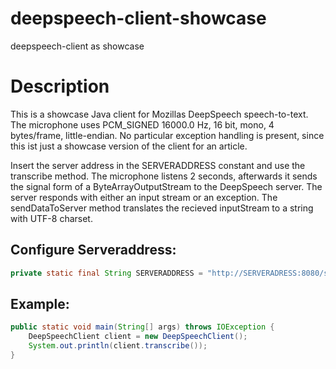 # deepspeech-client-showcase
deepspeech-client as showcase

# Description
This is a showcase Java client for Mozillas DeepSpeech speech-to-text. The microphone uses PCM_SIGNED 16000.0 Hz, 16 bit, mono, 4 bytes/frame, little-endian. No particular exception handling is present, since this ist just a showcase version of the client for an article. 

Insert the server address in the SERVERADDRESS constant and use the transcribe method. The microphone listens 2 seconds, afterwards it sends the signal form of a ByteArrayOutputStream to the DeepSpeech server. The server responds with either an input stream or an exception. 
The sendDataToServer method translates the recieved inputStream to a string with UTF-8 charset.

## Configure Serveraddress:
```java
private static final String SERVERADDRESS = "http://SERVERADRESS:8080/stt";
```

## Example:
```java
public static void main(String[] args) throws IOException {
	DeepSpeechClient client = new DeepSpeechClient();
	System.out.println(client.transcribe());
}
```
